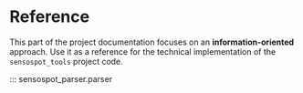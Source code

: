 # Reference

This part of the project documentation focuses on
an **information-oriented** approach. Use it as a
reference for the technical implementation of the
`sensospot_tools` project code.


::: sensospot_parser.parser
